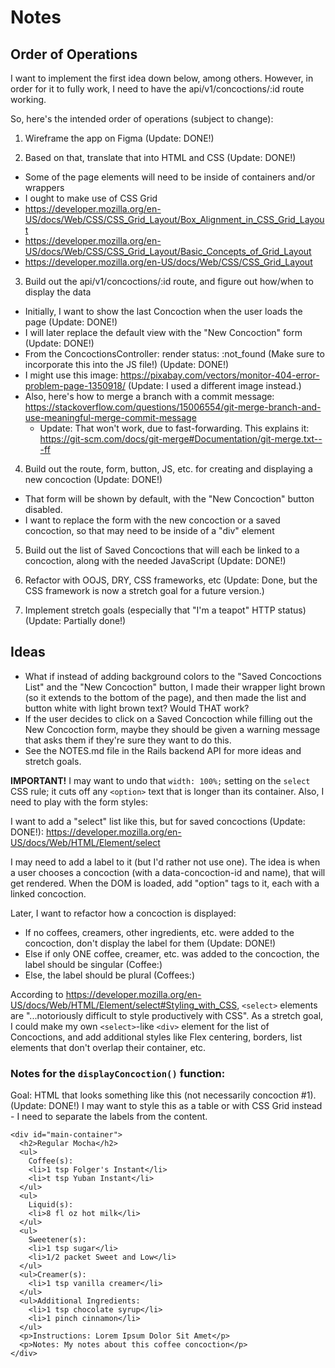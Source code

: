 # Notes

## Order of Operations
I want to implement the first idea down below, among others. However, in order for it to fully work, I need to have the api/v1/concoctions/:id route working.

So, here's the intended order of operations (subject to change):
1. Wireframe the app on Figma (Update: DONE!)

2. Based on that, translate that into HTML and CSS (Update: DONE!)
  * Some of the page elements will need to be inside of containers and/or wrappers
  * I ought to make use of CSS Grid
  * https://developer.mozilla.org/en-US/docs/Web/CSS/CSS_Grid_Layout/Box_Alignment_in_CSS_Grid_Layout
  * https://developer.mozilla.org/en-US/docs/Web/CSS/CSS_Grid_Layout/Basic_Concepts_of_Grid_Layout
  * https://developer.mozilla.org/en-US/docs/Web/CSS/CSS_Grid_Layout

3. Build out the api/v1/concoctions/:id route, and figure out how/when to display the data
  * Initially, I want to show the last Concoction when the user loads the page (Update: DONE!)
  * I will later replace the default view with the "New Concoction" form (Update: DONE!)
  * From the ConcoctionsController: render status: :not_found (Make sure to incorporate this into the JS file!) (Update: DONE!)
  * I might use this image: https://pixabay.com/vectors/monitor-404-error-problem-page-1350918/ (Update: I used a different image instead.)
  * Also, here's how to merge a branch with a commit message: https://stackoverflow.com/questions/15006554/git-merge-branch-and-use-meaningful-merge-commit-message
    * Update: That won't work, due to fast-forwarding. This explains it: https://git-scm.com/docs/git-merge#Documentation/git-merge.txt---ff

4. Build out the route, form, button, JS, etc. for creating and displaying a new concoction (Update: DONE!)
  * That form will be shown by default, with the "New Concoction" button disabled.
  * I want to replace the form with the new concoction or a saved concoction, so that may need to be inside of a "div" element

5. Build out the list of Saved Concoctions that will each be linked to a concoction, along with the needed JavaScript (Update: DONE!)

6. Refactor with OOJS, DRY, CSS frameworks, etc (Update: Done, but the CSS framework is now a stretch goal for a future version.)

7. Implement stretch goals (especially that "I'm a teapot" HTTP status) (Update: Partially done!)

## Ideas
* What if instead of adding background colors to the "Saved Concoctions List" and the "New Concoction" button, I made their wrapper light brown (so it extends to the bottom of the page), and then made the list and button white with light brown text? Would THAT work?
* If the user decides to click on a Saved Concoction while filling out the New Concoction form, maybe they should be given a warning message that asks them if they're sure they want to do this.
* See the NOTES.md file in the Rails backend API for more ideas and stretch goals.

**IMPORTANT!** I may want to undo that `width: 100%;` setting on the `select` CSS rule; it cuts off any `<option>` text that is longer than its container. Also, I need to play with the form styles:

<!-- #main-container form div:last-child {
  display: flex;
  justify-content: center;
}

#main-container button { /* I may not want this. */
  background-color: #A65F40;
  color: white;
} -->

I want to add a "select" list like this, but for saved concoctions (Update: DONE!):
https://developer.mozilla.org/en-US/docs/Web/HTML/Element/select

I may need to add a label to it (but I'd rather not use one).
The idea is when a user chooses a concoction (with a data-concoction-id and name), that will get rendered.
When the DOM is loaded, add "option" tags to it, each with a linked concoction.

Later, I want to refactor how a concoction is displayed:
  * If no coffees, creamers, other ingredients, etc. were added to the concoction, don't display the label for them (Update: DONE!)
  * Else if only ONE coffee, creamer, etc. was added to the concoction, the label should be singular (Coffee:)
  * Else, the label should be plural (Coffees:)

According to https://developer.mozilla.org/en-US/docs/Web/HTML/Element/select#Styling_with_CSS, `<select>` elements are "...notoriously difficult to style productively with CSS".
As a stretch goal, I could make my own `<select>`-like `<div>` element for the list of Concoctions, and add additional styles like Flex centering, borders, list elements that don't overlap their container, etc.

### Notes for the `displayConcoction()` function:
Goal: HTML that looks something like this (not necessarily concoction #1). (Update: DONE!)
I may want to style this as a table or with CSS Grid instead - I need to separate the labels from the content.
```
<div id="main-container">
  <h2>Regular Mocha</h2>
  <ul>
    Coffee(s):
    <li>1 tsp Folger's Instant</li>
    <li>t tsp Yuban Instant</li>
  </ul>
  <ul>
    Liquid(s):
    <li>8 fl oz hot milk</li>
  </ul>
  <ul>
    Sweetener(s):
    <li>1 tsp sugar</li>
    <li>1/2 packet Sweet and Low</li>
  </ul>
  <ul>Creamer(s):
    <li>1 tsp vanilla creamer</li>
  </ul>
  <ul>Additional Ingredients:
    <li>1 tsp chocolate syrup</li>
    <li>1 pinch cinnamon</li>
  </ul>
  <p>Instructions: Lorem Ipsum Dolor Sit Amet</p>
  <p>Notes: My notes about this coffee concoction</p>
</div>
```